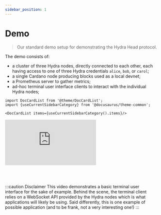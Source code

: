 ```yaml
---
sidebar_position: 1
---
```


# Demo

> Our standard demo setup for demonstrating the Hydra Head protocol.

The demo consists of:

- a cluster of three Hydra nodes, directly connected to each other, each having access to one of three Hydra credentials `alice`, `bob`, or `carol`;
- a single Cardano node producing blocks used as a local devnet;
- a Prometheus server to gather metrics;
- ad-hoc terminal user interface clients to interact with the individual Hydra nodes;

```mdx-code-block
import DocCardList from '@theme/DocCardList';
import {useCurrentSidebarCategory} from '@docusaurus/theme-common';

<DocCardList items={useCurrentSidebarCategory().items}/>
```

<iframe style={{width: '100%', height: '480px'}} src="https://www.youtube.com/embed/dJk5_kB3BM4" title="Hydra Head Demo" frameborder="0" allow="accelerometer; autoplay; clipboard-write; encrypted-media; gyroscope; picture-in-picture" allowfullscreen="true"></iframe>

<br/><br/>

:::caution Disclaimer
This video demonstrates a basic terminal user interface for the sake of example. Behind the scene, the terminal client relies on a WebSocket API provided by the Hydra nodes which is what applications will likely be using. Said differently, this is one example of possible application (and to be frank, not a very interesting one!)
:::
